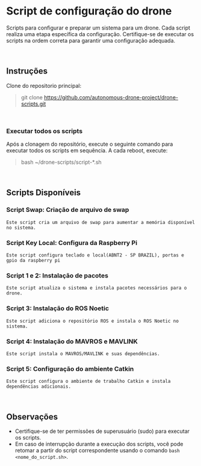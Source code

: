 # Script de configuração do drone

Scripts para configurar e preparar um sistema para um drone. Cada script realiza uma etapa específica da configuração. Certifique-se de executar os scripts na ordem correta para garantir uma configuração adequada.

<br>

## Instruções

Clone do repositorio principal:

> git clone https://github.com/autonomous-drone-project/drone-scripts.git

<br>

### Executar todos os scripts

Após a clonagem do repositório, execute o seguinte comando para executar todos os scripts em sequência.
A cada reboot, execute:

> bash ~/drone-scripts/script-*.sh

<br>

## Scripts Disponíveis

### Script Swap: Criação de arquivo de swap

    Este script cria um arquivo de swap para aumentar a memória disponível no sistema.

### Script Key Local: Configura da Raspberry Pi

    Este script configura teclado e local(ABNT2 - SP BRAZIL), portas e gpio da raspberry pi

### Script 1 e 2: Instalação de pacotes

    Este script atualiza o sistema e instala pacotes necessários para o drone.

### Script 3: Instalação do ROS Noetic

    Este script adiciona o repositório ROS e instala o ROS Noetic no sistema.

### Script 4: Instalação do MAVROS e MAVLINK

    Este script instala o MAVROS/MAVLINK e suas dependências.

### Script 5: Configuração do ambiente Catkin

    Este script configura o ambiente de trabalho Catkin e instala dependências adicionais.

<br>

## Observações

- Certifique-se de ter permissões de superusuário (sudo) para executar os scripts.
- Em caso de interrupção durante a execução dos scripts, você pode retomar a partir do script correspondente usando o comando `bash <nome_do_script.sh>`.
